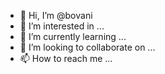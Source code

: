 - 👋 Hi, I’m @bovani
- 👀 I’m interested in ...
- 🌱 I’m currently learning ...
- 💞️ I’m looking to collaborate on ...
- 📫 How to reach me ...

<!---
bovani/bovani is a ✨ special ✨ repository because its `README.md` (this file) appears on your GitHub profile.
You can click the Preview link to take a look at your changes.
--->
